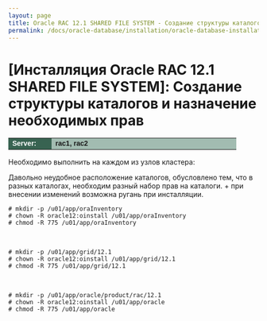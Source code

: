```yaml
---
layout: page
title: Oracle RAC 12.1 SHARED FILE SYSTEM - Создание структуры каталогов и назначение необходимых прав
permalink: /docs/oracle-database/installation/oracle-database-installation/distributed/rac/linux/6.7/oracle/12.1/shared-file-system/create-folder-structure-and-user-permissions/
---
```



# [Инсталляция Oracle RAC 12.1 SHARED FILE SYSTEM]: Создание структуры каталогов и назначение необходимых прав



<table cellpadding="4" cellspacing="2" align="center" border="0" width="100%">
	<tr>
		<td style="color: rgb(255, 255, 255);" bgcolor="#386351" width="14%"><span style="font-family: Arial,Helvetica,sans-serif; font-size: 14px;"><strong>Server:</strong></span></td>
		<td height="20" bgcolor="#a2bcb1" width="60%"><span style="font-family: Arial,Helvetica,sans-serif; font-size: 14px;"><strong>rac1, rac2</strong></span></td>
	</tr>
</table>


Необходимо выполнить на каждом из узлов кластера:

Давольно неудобное расположение каталогов, обусловлено тем, что в разных каталогах, необходим
разный набор прав на каталоги. + при внесении изменений возможна ругань при инсталляции.


	# mkdir -p /u01/app/oraInventory
	# chown -R oracle12:oinstall /u01/app/oraInventory
	# chmod -R 775 /u01/app/oraInventory

<br/>

	# mkdir -p /u01/app/grid/12.1
	# chown -R oracle12:oinstall /u01/app/grid/12.1
	# chmod -R 775 /u01/app/grid/12.1

<br/>

	# mkdir -p /u01/app/oracle/product/rac/12.1
	# chown -R oracle12:oinstall /u01/app/oracle
	# chmod -R 775 /u01/app/oracle
